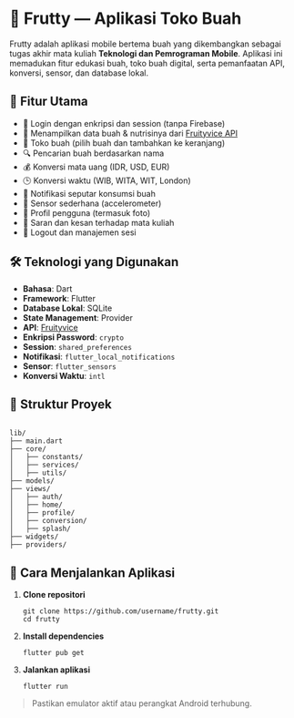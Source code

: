 # 🍅 Frutty — Aplikasi Toko Buah 

Frutty adalah aplikasi mobile bertema buah yang dikembangkan sebagai tugas akhir mata kuliah **Teknologi dan Pemrograman Mobile**. Aplikasi ini memadukan fitur edukasi buah, toko buah digital, serta pemanfaatan API, konversi, sensor, dan database lokal.

## 📱 Fitur Utama

- 🔐 Login dengan enkripsi dan session (tanpa Firebase)
- 🍎 Menampilkan data buah & nutrisinya dari [Fruityvice API](https://www.fruityvice.com/api/fruit/all)
- 🛒 Toko buah (pilih buah dan tambahkan ke keranjang)
- 🔍 Pencarian buah berdasarkan nama
- 💰 Konversi mata uang (IDR, USD, EUR)
- 🕒 Konversi waktu (WIB, WITA, WIT, London)
- 🔔 Notifikasi seputar konsumsi buah
- 📡 Sensor sederhana (accelerometer)
- 👤 Profil pengguna (termasuk foto)
- 📝 Saran dan kesan terhadap mata kuliah
- 🚪 Logout dan manajemen sesi

## 🛠️ Teknologi yang Digunakan

- **Bahasa**: Dart
- **Framework**: Flutter
- **Database Lokal**: SQLite
- **State Management**: Provider
- **API**: [Fruityvice](https://www.fruityvice.com/)
- **Enkripsi Password**: `crypto`
- **Session**: `shared_preferences`
- **Notifikasi**: `flutter_local_notifications`
- **Sensor**: `flutter_sensors`
- **Konversi Waktu**: `intl`

## 📂 Struktur Proyek 

```

lib/
├── main.dart
├── core/
│   ├── constants/
│   ├── services/
│   ├── utils/
├── models/
├── views/
│   ├── auth/
│   ├── home/
│   ├── profile/
│   ├── conversion/
│   ├── splash/
├── widgets/
├── providers/

````

## 🚀 Cara Menjalankan Aplikasi

1. **Clone repositori**
   ```
   git clone https://github.com/username/frutty.git
   cd frutty
   ````
2. **Install dependencies**
   ```
   flutter pub get
   ````

3. **Jalankan aplikasi**

   ```
   flutter run
   ````

> Pastikan emulator aktif atau perangkat Android terhubung.

